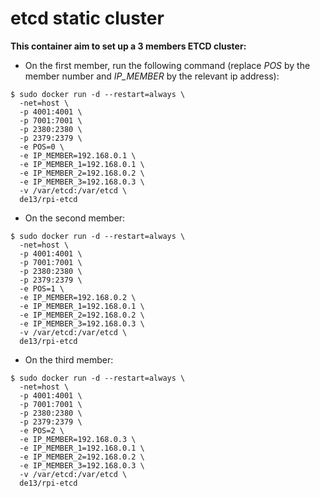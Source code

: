 # etcd static cluster

**This container aim to set up a 3 members ETCD cluster:**

 - On the first member, run the following command (replace *POS* by the member number and *IP_MEMBER* by the relevant ip address):

```
$ sudo docker run -d --restart=always \
  -net=host \
  -p 4001:4001 \
  -p 7001:7001 \
  -p 2380:2380 \
  -p 2379:2379 \
  -e POS=0 \
  -e IP_MEMBER=192.168.0.1 \
  -e IP_MEMBER_1=192.168.0.1 \
  -e IP_MEMBER_2=192.168.0.2 \
  -e IP_MEMBER_3=192.168.0.3 \
  -v /var/etcd:/var/etcd \
  de13/rpi-etcd
```

 - On the second member:

```
$ sudo docker run -d --restart=always \
  -net=host \
  -p 4001:4001 \
  -p 7001:7001 \
  -p 2380:2380 \
  -p 2379:2379 \
  -e POS=1 \
  -e IP_MEMBER=192.168.0.2 \
  -e IP_MEMBER_1=192.168.0.1 \
  -e IP_MEMBER_2=192.168.0.2 \
  -e IP_MEMBER_3=192.168.0.3 \
  -v /var/etcd:/var/etcd \
  de13/rpi-etcd
```

 - On the third member:

```
$ sudo docker run -d --restart=always \
  -net=host \
  -p 4001:4001 \
  -p 7001:7001 \
  -p 2380:2380 \
  -p 2379:2379 \
  -e POS=2 \
  -e IP_MEMBER=192.168.0.3 \
  -e IP_MEMBER_1=192.168.0.1 \
  -e IP_MEMBER_2=192.168.0.2 \
  -e IP_MEMBER_3=192.168.0.3 \
  -v /var/etcd:/var/etcd \
  de13/rpi-etcd
```

